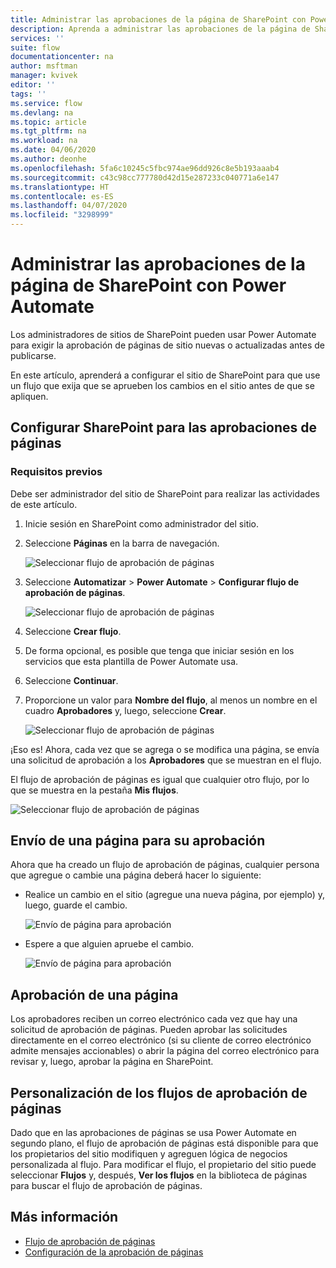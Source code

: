 ```yaml
---
title: Administrar las aprobaciones de la página de SharePoint con Power Automate | Microsoft Docs
description: Aprenda a administrar las aprobaciones de la página de SharePoint con Power Automate.
services: ''
suite: flow
documentationcenter: na
author: msftman
manager: kvivek
editor: ''
tags: ''
ms.service: flow
ms.devlang: na
ms.topic: article
ms.tgt_pltfrm: na
ms.workload: na
ms.date: 04/06/2020
ms.author: deonhe
ms.openlocfilehash: 5fa6c10245c5fbc974ae96dd926c8e5b193aaab4
ms.sourcegitcommit: c43c98cc777780d42d15e287233c040771a6e147
ms.translationtype: HT
ms.contentlocale: es-ES
ms.lasthandoff: 04/07/2020
ms.locfileid: "3298999"
---
```

# <a name="manage-sharepoint-page-approvals-with-power-automate"></a>Administrar las aprobaciones de la página de SharePoint con Power Automate


Los administradores de sitios de SharePoint pueden usar Power Automate para exigir la aprobación de páginas de sitio nuevas o actualizadas antes de publicarse.

En este artículo, aprenderá a configurar el sitio de SharePoint para que use un flujo que exija que se aprueben los cambios en el sitio antes de que se apliquen.

## <a name="configure-sharepoint-for-page-approvals"></a>Configurar SharePoint para las aprobaciones de páginas

### <a name="prerequisites"></a>Requisitos previos 

Debe ser administrador del sitio de SharePoint para realizar las actividades de este artículo.

1. Inicie sesión en SharePoint como administrador del sitio.
1. Seleccione **Páginas** en la barra de navegación.

    ![Seleccionar flujo de aprobación de páginas](media/customize-sharepoint-page-approvals/pages.png)

1. Seleccione **Automatizar** > **Power Automate** > **Configurar flujo de aprobación de páginas**.
    
    ![Seleccionar flujo de aprobación de páginas](media/customize-sharepoint-page-approvals/select-page-approval-flow.png)

1. Seleccione **Crear flujo**.

1. De forma opcional, es posible que tenga que iniciar sesión en los servicios que esta plantilla de Power Automate usa.

1. Seleccione **Continuar**.

1. Proporcione un valor para **Nombre del flujo**, al menos un nombre en el cuadro **Aprobadores** y, luego, seleccione **Crear**.
    
    ![Seleccionar flujo de aprobación de páginas](media/customize-sharepoint-page-approvals/flow-name-approvers-create.png)

¡Eso es! Ahora, cada vez que se agrega o se modifica una página, se envía una solicitud de aprobación a los **Aprobadores** que se muestran en el flujo.

El flujo de aprobación de páginas es igual que cualquier otro flujo, por lo que se muestra en la pestaña **Mis flujos**.

![Seleccionar flujo de aprobación de páginas](media/customize-sharepoint-page-approvals/page-approval-flow-success.png)

## <a name="submit-a-page-for-approval"></a>Envío de una página para su aprobación

Ahora que ha creado un flujo de aprobación de páginas, cualquier persona que agregue o cambie una página deberá hacer lo siguiente:

 - Realice un cambio en el sitio (agregue una nueva página, por ejemplo) y, luego, guarde el cambio.

     ![Envío de página para aprobación](media/customize-sharepoint-page-approvals/create-new-page.png)
     
 - Espere a que alguien apruebe el cambio.
    
    ![Envío de página para aprobación](media/customize-sharepoint-page-approvals/wait-for-approval.png)
    
## <a name="approve-a-page"></a>Aprobación de una página

Los aprobadores reciben un correo electrónico cada vez que hay una solicitud de aprobación de páginas. Pueden aprobar las solicitudes directamente en el correo electrónico (si su cliente de correo electrónico admite mensajes accionables) o abrir la página del correo electrónico para revisar y, luego, aprobar la página en SharePoint.

## <a name="customize-page-approval-flows"></a>Personalización de los flujos de aprobación de páginas

Dado que en las aprobaciones de páginas se usa Power Automate en segundo plano, el flujo de aprobación de páginas está disponible para que los propietarios del sitio modifiquen y agreguen lógica de negocios personalizada al flujo. Para modificar el flujo, el propietario del sitio puede seleccionar **Flujos** y, después, **Ver los flujos** en la biblioteca de páginas para buscar el flujo de aprobación de páginas.

## <a name="learn-more"></a>Más información

- [Flujo de aprobación de páginas](https://support.office.com/article/page-approval-flow-a8b2e689-d4a1-4639-8028-333c0ece30d9)
- [Configuración de la aprobación de páginas](https://support.office.com/article/configure-page-approval-14ce6976-a0a7-427b-b4ab-d28d344a5222)
